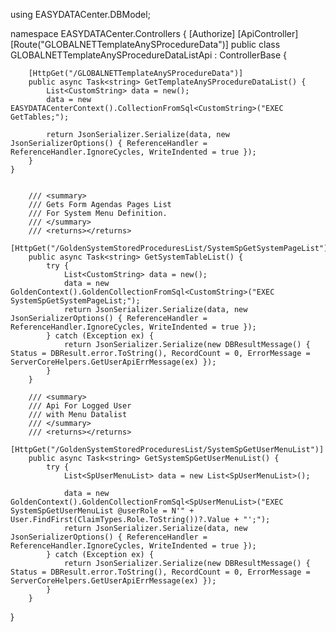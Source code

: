 ﻿using EASYDATACenter.DBModel;

namespace EASYDATACenter.Controllers {
    [Authorize]
    [ApiController]
    [Route("GLOBALNETTemplateAnySProcedureData")]
    public class GLOBALNETTemplateAnySProcedureDataListApi : ControllerBase {
    
        [HttpGet("/GLOBALNETTemplateAnySProcedureData")]
        public async Task<string> GetTemplateAnySProcedureDataList() {
            List<CustomString> data = new();
            data = new EASYDATACenterContext().CollectionFromSql<CustomString>("EXEC GetTables;");

            return JsonSerializer.Serialize(data, new JsonSerializerOptions() { ReferenceHandler = ReferenceHandler.IgnoreCycles, WriteIndented = true });
        }
    }
    
    
        /// <summary>
        /// Gets Form Agendas Pages List
        /// For System Menu Definition.
        /// </summary>
        /// <returns></returns>
        [HttpGet("/GoldenSystemStoredProceduresList/SystemSpGetSystemPageList")]
        public async Task<string> GetSystemTableList() {
            try {
                List<CustomString> data = new();
                data = new GoldenContext().GoldenCollectionFromSql<CustomString>("EXEC SystemSpGetSystemPageList;");
                return JsonSerializer.Serialize(data, new JsonSerializerOptions() { ReferenceHandler = ReferenceHandler.IgnoreCycles, WriteIndented = true });
            } catch (Exception ex) {
                return JsonSerializer.Serialize(new DBResultMessage() { Status = DBResult.error.ToString(), RecordCount = 0, ErrorMessage = ServerCoreHelpers.GetUserApiErrMessage(ex) });
            }
        }
    
        /// <summary>
        /// Api For Logged User 
        /// with Menu Datalist
        /// </summary>
        /// <returns></returns>
        [HttpGet("/GoldenSystemStoredProceduresList/SystemSpGetUserMenuList")]
        public async Task<string> GetSystemSpGetUserMenuList() {
            try {
                List<SpUserMenuList> data = new List<SpUserMenuList>();

                data = new GoldenContext().GoldenCollectionFromSql<SpUserMenuList>("EXEC SystemSpGetUserMenuList @userRole = N'" + User.FindFirst(ClaimTypes.Role.ToString())?.Value + "';");
                return JsonSerializer.Serialize(data, new JsonSerializerOptions() { ReferenceHandler = ReferenceHandler.IgnoreCycles, WriteIndented = true });
            } catch (Exception ex) {
                return JsonSerializer.Serialize(new DBResultMessage() { Status = DBResult.error.ToString(), RecordCount = 0, ErrorMessage = ServerCoreHelpers.GetUserApiErrMessage(ex) });
            }
        }
}